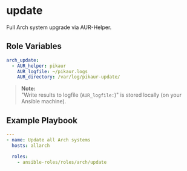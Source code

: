 # update

Full Arch system upgrade via AUR-Helper.

## Role Variables

```yaml
arch_update:
  - AUR_helper: pikaur
    AUR_logfile: ~/pikaur.logs
    AUR_directory: /var/log/pikaur-update/
```

> __Note:__  
> "Write results to logfile (`AUR_logfile:`)" is stored locally (on your Ansible machine). 

## Example Playbook

```yaml
---
- name: Update all Arch systems
  hosts: allarch

  roles:
    - ansible-roles/roles/arch/update
```
